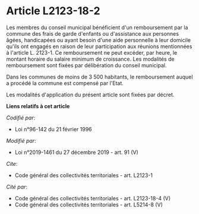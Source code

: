 # Article L2123-18-2

Les membres du conseil municipal bénéficient d'un remboursement par la commune des frais de garde d'enfants ou d'assistance
aux personnes âgées, handicapées ou ayant besoin d'une aide personnelle à leur domicile qu'ils ont engagés en raison de leur
participation aux réunions mentionnées à l'article L. 2123-1. Ce remboursement ne peut excéder, par heure, le montant horaire
du salaire minimum de croissance. Les modalités de remboursement sont fixées par délibération du conseil municipal.

Dans les communes de moins de 3 500 habitants, le remboursement auquel a procédé la commune est compensé par l'Etat.

Les modalités d'application du présent article sont fixées par décret.

**Liens relatifs à cet article**

_Codifié par_:

  - Loi n°96-142 du 21 février 1996

_Modifié par_:

  - Loi n°2019-1461 du 27 décembre 2019 - art. 91 (V)

_Cite_:

  - Code général des collectivités territoriales - art. L2123-1

_Cité par_:

  - Code général des collectivités territoriales - art. L2123-18-4 (V)
  - Code général des collectivités territoriales - art. L5214-8 (V)
